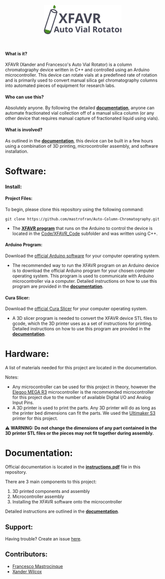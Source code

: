 <p align="center">
    <img width="50%"
        src="static/imgs/XFAVR_logo.svg">
    </img>
</p>
<br>

#### What is it?
XFAVR (Xander and Francesco's Auto Vial Rotator) is a column chromatography device written in C++ and controlled using an Arduino microcontroller. This device can rotate vials at a predefined rate of rotation and is primarily used to convert manual silica gel chromatography columns into automated pieces of equipment for research labs.

#### Who can use this?
Absolutely anyone. By following the detailed [**documentation**](instructions.pdf), anyone can automate fractionated vial collection off of a manual silica column (or any other device that requires manual capture of fractionated liquid using vials).

#### What is involved?
As outlined in the [**documentation**](instructions.pdf), this device can be built in a few hours using a combination of 3D printing, microcontroller assembly, and software installation.


# Software:

### Install:

#### Project Files:
To begin, please clone this repository using the following command:
```
git clone https://github.com/mastrofran/Auto-Column-Chromatography.git
```

- The [**XFAVR program**](/Code/XFAVR_Code/XFAVR_Code.ino) that runs on the Arduino to control the device is located in the [Code/XFAVR_Code](/Code/XFAVR_Code) subfolder and was written using C++.

#### Arduino Program:
Download the [official Arduino software](https://www.arduino.cc/en/software) for your computer operating system.

- The recommended way to run the XFAVR program on an Arduino device is to download the official Arduino program for your chosen computer operating system. This program is used to communicate with Arduino microcontroller via a computer. Detailed instructions on how to use this program are provided in the [**documentation**](instructions.pdf).

#### Cura Slicer:
Download the [official Cura Slicer](https://ultimaker.com/software/ultimaker-cura/) for your computer operating system.

- A 3D slicer program is needed to convert the XFAVR device STL files to gcode, which the 3D printer uses as a set of instructions for printing. Detailed instructions on how to use this program are provided in the [**documentation**](instructions.pdf).

# Hardware:
A list of materials needed for this project are located in the documentation. 

Notes:
- Any microcontroller can be used for this project in theory, however the [Elegoo MEGA R3](https://www.amazon.com/ELEGOO-ATmega2560-ATMEGA16U2-Arduino-Compliant/dp/B01H4ZDYCE/ref=sr_1_3?keywords=elegoo+mega&sr=8-3) microcontroller is the recommended microcontroller for this project due to the number of available Digital I/O and Analog Input Pins.
- A 3D printer is used to print the parts. Any 3D printer will do as long as the printer bed dimensions can fit the parts. We used the [Ultimaker S3](https://ultimaker.com/3d-printers/s-series/ultimaker-s3/) printer for this project.

⚠️ **WARNING: Do not change the dimensions of any part contained in the 3D printer STL files or the pieces may not fit together during assembly.**


# Documentation:
Official documentation is located in the [**instructions.pdf**](instructions.pdf) file in this repository. 

There are 3 main components to this project:

1. 3D printed components and assembly
2. Microcontroller assembly
3. Installing the XFAVR software onto the microcontroller

Detailed instructions are outlined in the [**documentation**](instructions.pdf).

## Support:
Having trouble? Create an issue [here](https://github.com/mastrofran/Auto-Column-Chromatography/issues/new).

## Contributors:
- [Francesco Mastrocinque](https://github.com/mastrofran)
- [Xander Wilcox](https://github.com/XanderWilcox)


